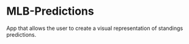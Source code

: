 # MLB-Predictions
App that allows the user to create a visual representation of standings predictions.
